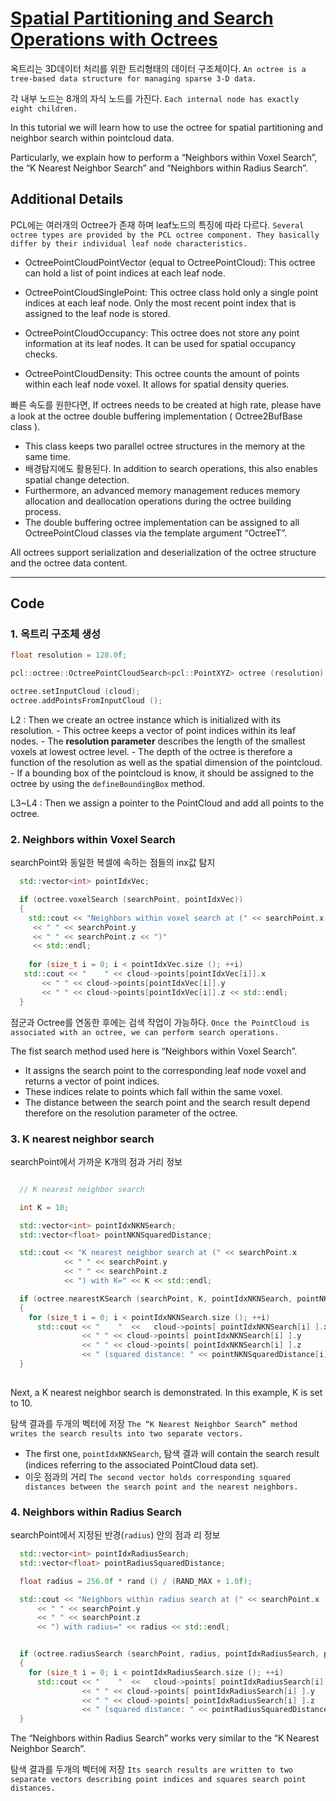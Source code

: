 # [Spatial Partitioning and Search Operations with Octrees](http://pointclouds.org/documentation/tutorials/octree.php#octree-search)

옥트리는 3D데이터 처리를 위한 트리형태의 데이터 구조체이다. `An octree is a tree-based data structure for managing sparse 3-D data. `

각 내부 노드는 8개의 자식 노드를 가진다. `Each internal node has exactly eight children. `

In this tutorial we will learn how to use the octree for spatial partitioning and neighbor search within pointcloud data. 

Particularly, we explain how to perform a “Neighbors within Voxel Search”, the “K Nearest Neighbor Search” and “Neighbors within Radius Search”.


## Additional Details

PCL에는 여러개의 Octree가 존재 하며 leaf노드의 특징에 따라 다르다. `Several octree types are provided by the PCL octree component. They basically differ by their individual leaf node characteristics.`

- OctreePointCloudPointVector (equal to OctreePointCloud): This octree can hold a list of point indices at each leaf node.

- OctreePointCloudSinglePoint: This octree class hold only a single point indices at each leaf node. Only the most recent point index that is assigned to the leaf node is stored.

- OctreePointCloudOccupancy: This octree does not store any point information at its leaf nodes. It can be used for spatial occupancy checks.

- OctreePointCloudDensity: This octree counts the amount of points within each leaf node voxel. It allows for spatial density queries.

빠른 속도를 원한다면,  If octrees needs to be created at high rate, please have a look at the octree double buffering implementation ( Octree2BufBase class ). 
- This class keeps two parallel octree structures in the memory at the same time. 
- 배경탐지에도 활용된다. In addition to search operations, this also enables spatial change detection. 
- Furthermore, an advanced memory management reduces memory allocation and deallocation operations during the octree building process. 
- The double buffering octree implementation can be assigned to all OctreePointCloud classes via the template argument “OctreeT”.

All octrees support serialization and deserialization of the octree structure and the octree data content.

---

## Code 


### 1. 옥트리 구조체 생성 


```cpp
float resolution = 128.0f;

pcl::octree::OctreePointCloudSearch<pcl::PointXYZ> octree (resolution);

octree.setInputCloud (cloud);
octree.addPointsFromInputCloud ();
 ```

L2 : Then we create an octree instance which is initialized with its resolution. 
	- This octree keeps a vector of point indices within its leaf nodes. 
	- The **resolution parameter** describes the length of the smallest voxels at lowest octree level. 
	- The depth of the octree is therefore a function of the resolution as well as the spatial dimension of the pointcloud. 
	- If a bounding box of the pointcloud is know, it should be assigned to the octree by using the `defineBoundingBox` method. 


L3~L4 : Then we assign a pointer to the PointCloud and add all points to the octree.



### 2. Neighbors within Voxel Search 

searchPoint와 동일한 복셀에 속하는 점들의 inx값 탐지 

```cpp
  std::vector<int> pointIdxVec;

  if (octree.voxelSearch (searchPoint, pointIdxVec))
  {
    std::cout << "Neighbors within voxel search at (" << searchPoint.x 
     << " " << searchPoint.y 
     << " " << searchPoint.z << ")" 
     << std::endl;
              
    for (size_t i = 0; i < pointIdxVec.size (); ++i)
   std::cout << "    " << cloud->points[pointIdxVec[i]].x 
       << " " << cloud->points[pointIdxVec[i]].y 
       << " " << cloud->points[pointIdxVec[i]].z << std::endl;
  }
```

점군과 Octree를 연동한 후에는 검색 작업이 가능하다. `Once the PointCloud is associated with an octree, we can perform search operations.`

The fist search method used here is “Neighbors within Voxel Search”. 
- It assigns the search point to the corresponding leaf node voxel and returns a vector of point indices. 
- These indices relate to points which fall within the same voxel. 
- The distance between the search point and the search result depend therefore on the resolution parameter of the octree.

### 3. K nearest neighbor search

searchPoint에서 가까운 K개의 점과 거리 정보 

```cpp

  // K nearest neighbor search

  int K = 10;

  std::vector<int> pointIdxNKNSearch;
  std::vector<float> pointNKNSquaredDistance;

  std::cout << "K nearest neighbor search at (" << searchPoint.x 
            << " " << searchPoint.y 
            << " " << searchPoint.z
            << ") with K=" << K << std::endl;

  if (octree.nearestKSearch (searchPoint, K, pointIdxNKNSearch, pointNKNSquaredDistance) > 0)
  {
    for (size_t i = 0; i < pointIdxNKNSearch.size (); ++i)
      std::cout << "    "  <<   cloud->points[ pointIdxNKNSearch[i] ].x 
                << " " << cloud->points[ pointIdxNKNSearch[i] ].y 
                << " " << cloud->points[ pointIdxNKNSearch[i] ].z 
                << " (squared distance: " << pointNKNSquaredDistance[i] << ")" << std::endl;
  }
 
 ```
 
Next, a K nearest neighbor search is demonstrated. In this example, K is set to 10. 

탐색 결과를 두개의 벡터에 저장 `The “K Nearest Neighbor Search” method writes the search results into two separate vectors. `
- The first one, `pointIdxNKNSearch`, 탐색 결과  will contain the search result (indices referring to the associated PointCloud data set). 
- 이웃 점과의 거리 `The second vector holds corresponding squared distances between the search point and the nearest neighbors.`


### 4. Neighbors within Radius Search


searchPoint에서 지정된 반경(`radius`) 안의 점과 리 정보 

```cpp
  std::vector<int> pointIdxRadiusSearch;
  std::vector<float> pointRadiusSquaredDistance;

  float radius = 256.0f * rand () / (RAND_MAX + 1.0f);

  std::cout << "Neighbors within radius search at (" << searchPoint.x 
      << " " << searchPoint.y 
      << " " << searchPoint.z
      << ") with radius=" << radius << std::endl;


  if (octree.radiusSearch (searchPoint, radius, pointIdxRadiusSearch, pointRadiusSquaredDistance) > 0)
  {
    for (size_t i = 0; i < pointIdxRadiusSearch.size (); ++i)
      std::cout << "    "  <<   cloud->points[ pointIdxRadiusSearch[i] ].x 
                << " " << cloud->points[ pointIdxRadiusSearch[i] ].y 
                << " " << cloud->points[ pointIdxRadiusSearch[i] ].z 
                << " (squared distance: " << pointRadiusSquaredDistance[i] << ")" << std::endl;
  }
```

The “Neighbors within Radius Search” works very similar to the “K Nearest Neighbor Search”. 

탐색 결과를 두개의 벡터에 저장 `Its search results are written to two separate vectors describing point indices and squares search point distances.`


